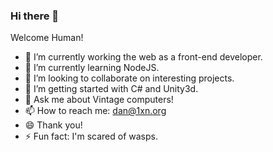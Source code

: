 ### Hi there 👋

Welcome Human!

- 🔭 I’m currently working the web as a front-end developer.
- 🌱 I’m currently learning NodeJS.
- 👯 I’m looking to collaborate on interesting projects.
- 🤔 I’m getting started with C# and Unity3d.
- 💬 Ask me about Vintage computers!
- 📫 How to reach me: dan@1xn.org
- 😄 Thank you!
- ⚡ Fun fact: I'm scared of wasps.

<!--
**1xn/1xn** is a ✨ _special_ ✨ repository because its `README.md` (this file) appears on your GitHub profile.


-->

